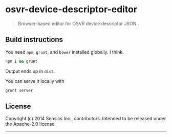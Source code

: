 # osvr-device-descriptor-editor

> Browser-based editor for OSVR device descriptor JSON..

## Build instructions
You need `npm`, `grunt`, and `bower` installed globally. I think.

```bash
npm i && grunt
```

Output ends up in `dist`.

You can serve it locally with

```bash
grunt server
```


## License
Copyright (c) 2014 Sensics Inc., contributors.
Intended to be released under the Apache-2.0 license

***
